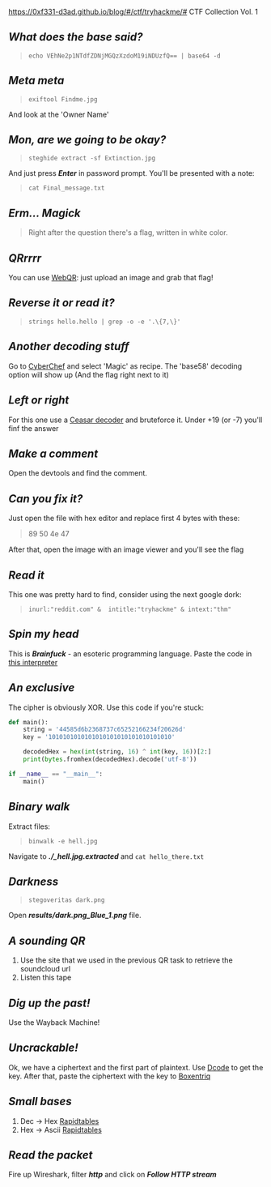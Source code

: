 https://0xf331-d3ad.github.io/blog/#/ctf/tryhackme/# CTF Collection Vol. 1

## *What does the base said?*

> `echo VEhNe2p1NTdfZDNjMGQzXzdoM19iNDUzfQ== | base64 -d`

## *Meta meta*

> `exiftool Findme.jpg`

And look at the 'Owner Name'

## *Mon, are we going to be okay?*

> `steghide extract -sf Extinction.jpg`

And just press ***Enter*** in password prompt. You'll be presented with a note:

> `cat Final_message.txt`

## *Erm... Magick*

> Right after the question there's a flag, written in white color.

## *QRrrrr*

You can use [WebQR](https://webqr.com/): just upload an image and grab that flag!

## *Reverse it or read it?*

> `strings hello.hello | grep -o -e '.\{7,\}'`

## *Another decoding stuff*

Go to [CyberChef](https://cyberchef.org/) and select 'Magic' as recipe.
The 'base58' decoding option will show up (And the flag right next to it)

## *Left or right*

For this one use a [Ceasar decoder](https://www.dcode.fr/caesar-cipher) and bruteforce 
it. Under +19 (or -7) you'll finf the answer

## *Make a comment*

Open the devtools and find the comment.

## *Can you fix it?*

Just open the file with hex editor and replace first 4 bytes with these:

> 89 50 4e 47

After that, open the image with an image viewer and you'll see the flag

## *Read it*

This one was pretty hard to find, consider using the next google dork:

> `inurl:"reddit.com" &  intitle:"tryhackme" & intext:"thm"`

## *Spin my head*

This is ***Brainfuck*** - an esoteric programming language.
Paste the code in [this interpreter](https://www.dcode.fr/brainfuck-language)

## *An exclusive*

The cipher is obviously XOR. Use this code if you're stuck:

```python
def main():
    string = '44585d6b2368737c65252166234f20626d'
    key = '1010101010101010101010101010101010'

    decodedHex = hex(int(string, 16) ^ int(key, 16))[2:]
    print(bytes.fromhex(decodedHex).decode('utf-8'))

if __name__ == "__main__":
    main()
```

## *Binary walk*

Extract files:

> `binwalk -e hell.jpg`

Navigate to ***./_hell.jpg.extracted*** and `cat hello_there.txt`

## *Darkness*

> `stegoveritas dark.png`

Open ***results/dark.png_Blue_1.png*** file.


## *A sounding QR*

1. Use the site that we used in the previous QR task to retrieve the soundcloud url
2. Listen this tape

## *Dig up the past!*

Use the Wayback Machine!

## *Uncrackable!*

Ok, we have a ciphertext and the first part of plaintext. Use [Dcode](https://www.dcode.fr/vigenere-cipher)
to get the key. After that, paste the ciphertext with the key to [Boxentriq](https://www.boxentriq.com/code-breaking/vigenere-cipher)


## *Small bases*

1. Dec -> Hex [Rapidtables](https://www.rapidtables.com/convert/number/decimal-to-hex.html)
2. Hex -> Ascii [Rapidtables](https://www.rapidtables.com/convert/number/hex-to-ascii.html)

## *Read the packet*

Fire up Wireshark, filter ***http*** and click on ***Follow HTTP stream***
